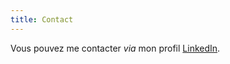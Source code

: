 ```yaml
---
title: Contact
---
```


Vous pouvez me contacter *via* mon profil
[LinkedIn](http://fr.linkedin.com/in/carrereolivier).


